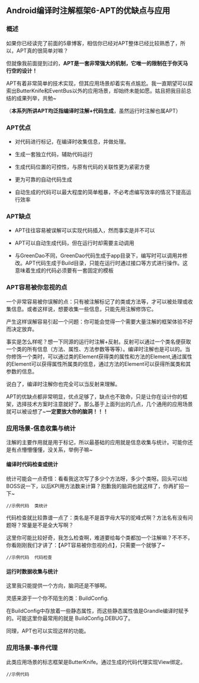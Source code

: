 ## Android编译时注解框架6-APT的优缺点与应用

### 概述

如果你已经读完了前面的5章博客，相信你已经对APT整体已经比较熟悉了，所以，APT真的很简单对嘛？

但就像我前面提到过的，**APT是一套非常强大的机制，它唯一的限制在于你天马行空的设计！** 

APT有着非常简单的技术实现，但其应用场景却着实有点尴尬。我一直期望可以探索出ButterKnife和EventBus以外的应用场景，却始终未能如愿。姑且把我目前总结的成果列举，共勉~

（**本系列所讲APT均泛指编译时注解+代码生成**，虽然运行时注解也属APT）

### APT优点

- 对代码进行标记，在编译时收集信息，并做处理。

- 生成一套独立代码，辅助代码运行

- 生成代码位置的可控性，与原有代码的关联性更为紧密方便

- 更为可靠的自动代码生成

- 自动生成的代码可以最大程度的简单粗暴，不必考虑编写效率的情况下提高运行效率


### APT缺点

- APT往往容易被误解可以实现代码插入，然而事实是并不可以

- APT可以自动生成代码，但在运行时却需要主动调用

- 与GreenDao不同，GreenDao代码生成于app目录下，编写时可以调用并修改。APT代码生成于Build目录，只能在运行时通过接口等方式进行操作。这意味着生成的代码必须要有一套固定的模板


### APT容易被你忽视的点

一个非常容易被你误解的点：只有被注解标记了的类或方法等，才可以被处理或收集信息。或者这样说，想要收集一些信息，只能先用注解修饰它。

产生这样误解容易引起一个问题：你可能会觉得一个需要大量注解的框架体验不好而决定放弃。

事实是怎么样呢？想一下同源的运行时注解+反射。反射可以通过一个类名便获取一个类的所有信息（方法、属性、方法参数等等等）。编译时注解也是可以的。当你修饰一个类时，可以通过类的Element获得类的属性和方法的Element,通过属性的Element可以获得属性所属类的信息，通过方法的Element可以获得所属类和其参数的信息。

说白了，编译时注解你也完全可以当反射来理解。

APT的优缺点都非常明显，优点足够了，缺点也不致命，只是让你在设计你的框架，选择技术方案时注意就好了。那么基于上面列出的几点，几个通用的应用场景就可以被设想了~**一定要放大你的脑洞！！！**

### 应用场景-信息收集与统计


注解的主要作用就是用于标记，所以最基础的应用就是信息收集与统计。可能你还是有点懵懵懂懂，没关系，举例子嘛~

#### 编译时代码检查或统计

统计可能会一点奇怪：看看我这次写了多少个方法呀，多少个类呀。回头可以给BOSS说一下，以后KPI用方法数来计算？抱歉我的脑洞也就这样了，你再扩招一下~

	//示例代码  类统计

代码检查就比较靠谱一点了：类名是不是首字母大写的驼峰式啊？方法名有没有问题呀？常量是不是全大写啊？

这里你可能比较好奇，我怎么检查啊，难道要给每个类都加一个注解嘛？不不不，你看刚刚我们才讲了：【APT容易被你忽视的点】，只需要一个就够了~

	//示例代码  代码检查
	
#### 运行时数据收集与统计

这里我只能提供一个方向，脑洞还是不够啊。

灵感来源于一个你不陌生的类：BuildConfig.

在BuildConfig中存放着一些静态属性，而这些静态属性值是Grandle编译时赋予的。可能这里你最常用的就是 BuildConfig.DEBUG了。

同理，APT也可以实现这样的功能。


### 应用场景-事件代理

此类应用场景的标志框架是ButterKnife。通过生成的代码代理实现View绑定。

	//示例代码
	

	








